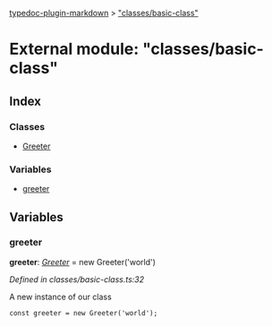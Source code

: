 [typedoc-plugin-markdown](../index.md) > ["classes/basic-class"](../modules/_classes_basic_class_.md)

# External module: "classes/basic-class"

## Index

### Classes

* [Greeter](../classes/_classes_basic_class_.greeter.md)


### Variables

* [greeter](_classes_basic_class_.md#greeter-1)



## Variables

<a id="greeter-1"></a>

###  greeter

**greeter**:  *[Greeter](../classes/_classes_basic_class_.greeter.md)*  =  new Greeter('world')

*Defined in classes/basic-class.ts:32*


A new instance of our class
```
const greeter = new Greeter('world');
```



